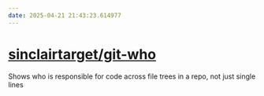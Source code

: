 ```yaml
---
date: 2025-04-21 21:43:23.614977
---
```


# [sinclairtarget/git-who](https://github.com/sinclairtarget/git-who)

Shows who is responsible for code across file trees in a repo, not just single lines